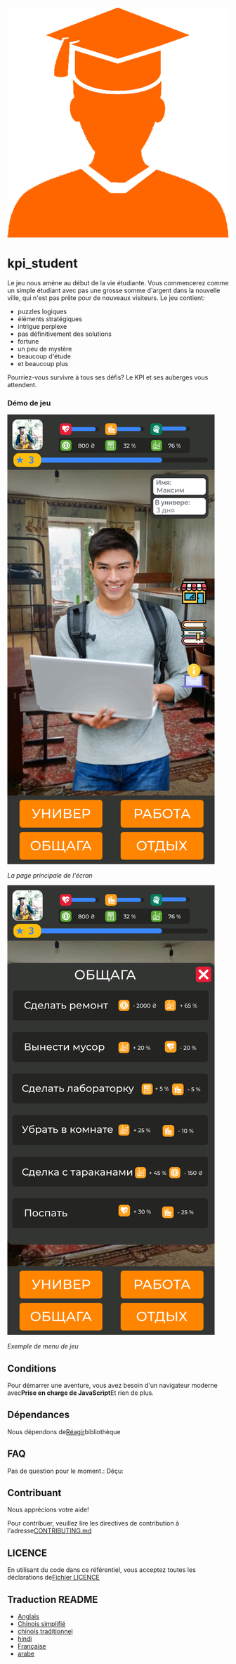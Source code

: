 ![Student](readme_images/student.png)

# kpi_student

Le jeu nous amène au début de la vie étudiante. Vous commencerez comme un simple étudiant avec pas une grosse somme d'argent dans la nouvelle ville, qui n'est pas prête pour de nouveaux visiteurs.
Le jeu contient:

- puzzles logiques
- éléments stratégiques
- intrigue perplexe
- pas définitivement des solutions
- fortune
- un peu de mystère
- beaucoup d'étude
- et beaucoup plus

Pourriez-vous survivre à tous ses défis? Le KPI et ses auberges vous attendent.

### Démo de jeu

![Image of main page](readme_images/main.svg)

_La page principale de l'écran_

![Image of main page](readme_images/menu.svg)

_Exemple de menu de jeu_

## Conditions

Pour démarrer une aventure, vous avez besoin d'un navigateur moderne avec**Prise en charge de JavaScript**Et rien de plus.

## Dépendances

Nous dépendons de[Réagir](https://reactjs.org/)bibliothèque

## FAQ

Pas de question pour le moment.: Déçu:

## Contribuant

Nous apprécions votre aide!

Pour contribuer, veuillez lire les directives de contribution à l'adresse[CONTRIBUTING.md](CONTRIBUTING.md)

## LICENCE

En utilisant du code dans ce référentiel, vous acceptez toutes les déclarations de[Fichier LICENCE](LICENSE)

## Traduction README

- [Anglais](README.md)
- [Chinois simplifié](README.zh-CN.md)
- [chinois traditionnel](README.zh-TW.md)
- [hindi](README.hi.md)
- [Française](README.fr.md)
- [arabe](README.ar.md)
